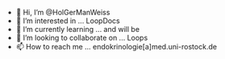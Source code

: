 - 👋 Hi, I’m @HolGerManWeiss
- 👀 I’m interested in ... LoopDocs
- 🌱 I’m currently learning ... and will be
- 💞️ I’m looking to collaborate on ... Loops
- 📫 How to reach me ... endokrinologie[a]med.uni-rostock.de

<!---
HolGerManWeiss/HolGerManWeiss is a ✨ special ✨ repository because its `README.md` (this file) appears on your GitHub profile.
You can click the Preview link to take a look at your changes.
--->
